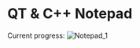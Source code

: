 # QT & C++ Notepad

Current progress:
![Notepad_1](https://github.com/josecr02/Notepad/assets/88961639/cec76695-fc3a-4912-b867-c3238edc9219)
